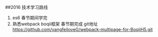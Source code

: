 ##2016 技术学习路线

1. es6 春节期间学完
2. 熟悉webpack boqii框架 春节期完成 git地址 https://github.com/yangfeiloveG/webpack-multipage-for-BoqiiH5.git
